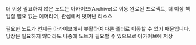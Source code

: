 더 이상 필요하지 않은 노트는 아카이브(Archive)로 이동
완료된 프로젝트, 더 이상 책임질 필요 없는 에어리어, 관심에서 벗어난 리소스

필요한 노트가 언제든 아카이브에서 부활하여 다른 폴더로 이동할 수 있기 때문입니다. 당장은 필요하지 않더라도 나중에 노트가 필요할 수 있으므로 아카이브에 저장
